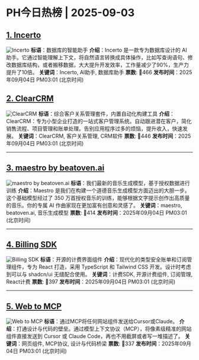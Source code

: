 # PH今日热榜 | 2025-09-03

## [1. Incerto](https://www.producthunt.com/products/incerto?utm_campaign=producthunt-api&utm_medium=api-v2&utm_source=Application%3A+My_PH_APP+%28ID%3A+138680%29)
![Incerto](https://ph-files.imgix.net/d9c66010-3a2a-4f4b-93fe-407a4da0ee46.png?auto=format)
**标语**：数据库的智能助手
**介绍**：Incerto 是一款专为数据库设计的 AI 助手。它通过智能理解上下文，将自然语言转换成具体操作，比如写查询语句、修改数据库结构，或者搬移数据，大大提升开发效率，工作量减少了90%，生产力提升了10倍。
**关键词**：Incerto, AI助手, 数据库助手
**票数**: 🔺466
**发布时间**：2025年09月04日 PM03:01 (北京时间)

## [2. ClearCRM](https://www.producthunt.com/products/clearcrm?utm_campaign=producthunt-api&utm_medium=api-v2&utm_source=Application%3A+My_PH_APP+%28ID%3A+138680%29)
![ClearCRM](https://ph-files.imgix.net/8a3a7cd4-6e87-46a6-9835-fb97179d4f48.jpeg?auto=format)
**标语**：综合客户关系管理套件，内置自动化构建工具
**介绍**：ClearCRM：专为小型企业打造的一站式客户管理系统。自动跟进潜在客户，简化销售流程、项目管理和账单处理。告别应用程序过多的烦恼，提升收入，快速发展。
**关键词**：ClearCRM, 客户关系管理, CRM软件
**票数**: 🔺446
**发布时间**：2025年09月04日 PM03:01 (北京时间)

---

## [3. maestro by beatoven.ai](https://www.producthunt.com/products/beatoven-ai?utm_campaign=producthunt-api&utm_medium=api-v2&utm_source=Application%3A+My_PH_APP+%28ID%3A+138680%29)
![maestro by beatoven.ai](https://ph-files.imgix.net/062d56d8-40a4-4aa9-8ea3-c63c1c0b8048.png?auto=format)
**标语**：我们最新的音乐生成模型，基于授权数据进行训练
**介绍**：Maestro 是我们在构建一个道德音乐生成模型方面迈出的大胆一步。这个基础模型经过了 350 万首授权音乐的训练，能够根据文字提示创作出高质量的音乐。你的专属 AI 作曲家现在更加富有创意和灵感了。
**关键词**：maestro, beatoven.ai, 音乐生成模型
**票数**: 🔺414
**发布时间**：2025年09月04日 PM03:01 (北京时间)

---

## [4. Billing SDK](https://www.producthunt.com/products/dodo-payments?utm_campaign=producthunt-api&utm_medium=api-v2&utm_source=Application%3A+My_PH_APP+%28ID%3A+138680%29)
![Billing SDK](https://ph-files.imgix.net/39f2a98e-fe99-4e0f-addb-9aff132a5a9e.png?auto=format)
**标语**：开源的计费界面组件
**介绍**：现代化的类型安全账单和订阅管理组件，专为 React 打造，采用 TypeScript 和 Tailwind CSS 开发。设计时考虑到可以与 shadcn/ui 无缝配合使用。
**关键词**：计费SDK, 开源计费组件, 订阅管理, React计费
**票数**: 🔺397
**发布时间**：2025年09月04日 PM03:01 (北京时间)

---

## [5. Web to MCP](https://www.producthunt.com/products/web-to-mcp?utm_campaign=producthunt-api&utm_medium=api-v2&utm_source=Application%3A+My_PH_APP+%28ID%3A+138680%29)
![Web to MCP](https://ph-files.imgix.net/c466e70c-82d7-4fe3-96d4-6fd3b6204533.png?auto=format)
**标语**：通过MCP将任何网站组件发送给Cursor或Claude。
**介绍**：打通设计与代码的壁垒。通过模型上下文协议（MCP），将像素级精准的网站组件直接发送到 Cursor 或 Claude Code，再也不用截屏或者写一堆描述了。
**关键词**：网页组件, MCP协议, 设计与代码桥梁
**票数**: 🔺337
**发布时间**：2025年09月04日 PM03:01 (北京时间)